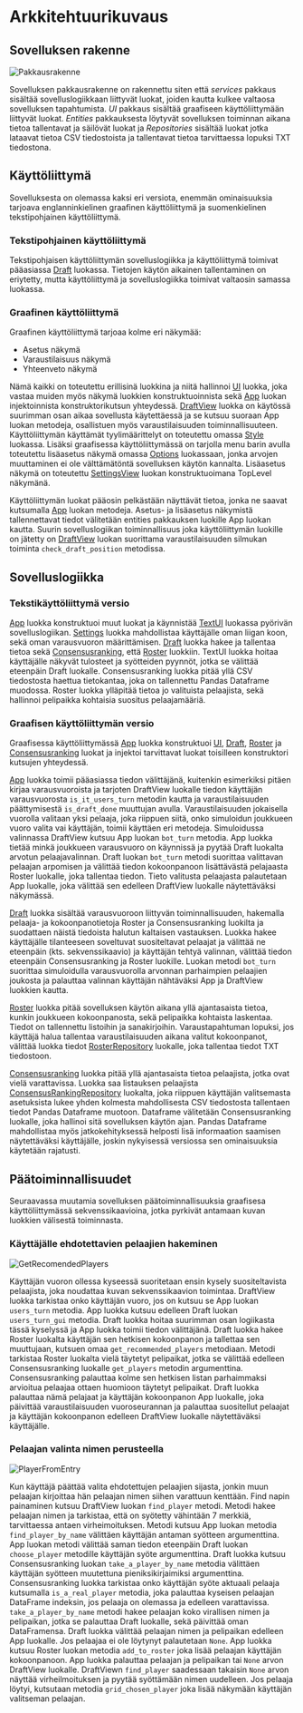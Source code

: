 # Arkkitehtuurikuvaus

## Sovelluksen rakenne

![Pakkausrakenne](kuvat/kansiorakenne.png)

Sovelluksen pakkausrakenne on rakennettu siten että _services_ pakkaus sisältää sovelluslogiikkaan liittyvät luokat, joiden kautta kulkee valtaosa sovelluksen tapahtumista. _UI_ pakkaus sisältää graafiseen käyttöliittymään liittyvät luokat. _Entities_ pakkauksesta löytyvät sovelluksen toiminnan aikana tietoa tallentavat ja säilövät luokat ja _Repositories_ sisältää luokat jotka lataavat tietoa CSV tiedostoista ja tallentavat tietoa tarvittaessa lopuksi TXT tiedostona.

## Käyttöliittymä

Sovelluksesta on olemassa kaksi eri versiota, enemmän ominaisuuksia tarjoava englanninkielinen graafinen käyttöliittymä ja suomenkielinen tekstipohjainen käyttöliittymä.

### Tekstipohjainen käyttöliittymä

Tekstipohjaisen käyttöliittymän sovelluslogiikka ja käyttöliittymä toimivat pääasiassa [Draft](../src/services/draft.py) luokassa. Tietojen käytön aikainen tallentaminen on eriytetty, mutta käyttöliittymä ja sovelluslogiikka toimivat valtaosin samassa luokassa.

### Graafinen käyttöliittymä

Graafinen käyttöliittymä tarjoaa kolme eri näkymää:

- Asetus näkymä
- Varaustilaisuus näkymä
- Yhteenveto näkymä

Nämä kaikki on toteutettu erillisinä luokkina ja niitä hallinnoi [UI](../src/ui/ui.py) luokka, joka vastaa muiden myös näkymä luokkien konstruktuoinnista sekä [App](../src/services/interface.py) luokan injektoinnista konstruktorikutsun yhteydessä. [DraftView](../src/ui/views/draft_view.py) luokka on käytössä suurimman osan aikaa sovellusta käytettäessä ja se kutsuu suoraan App luokan metodeja, osallistuen myös varaustilaisuuden toiminnallisuuteen. Käyttöliittymän käyttämät tyylimäärittelyt on toteutettu omassa [Style](../src/ui/styling/styles.py) luokassa. Lisäksi graafisessa käyttöliittymässä on tarjolla menu barin avulla toteutettu lisäasetus näkymä omassa [Options](../src/ui/views/options.py) luokassaan, jonka arvojen muuttaminen ei ole välttämätöntä sovelluksen käytön kannalta. Lisäasetus näkymä on toteutettu [SettingsView](../src/ui/views/settings_view.py) luokan konstruktuoimana TopLevel näkymänä.

Käyttöliittymän luokat pääosin pelkästään näyttävät tietoa, jonka ne saavat kutsumalla [App](../src/services/interface.py) luokan metodeja. Asetus- ja lisäasetus näkymistä tallennettavat tiedot välitetään entities pakkauksen luokille App luokan kautta. Suurin sovelluslogiikan toiminnallisuus joka käyttöliittymän luokille on jätetty on [DraftView](../src/ui/views/draft_view.py) luokan suorittama varaustilaisuuden silmukan toiminta `check_draft_position` metodissa.

## Sovelluslogiikka

### Tekstikäyttöliittymä versio

 [App](../src/services/interface.py) luokka konstruktuoi muut luokat ja käynnistää [TextUI](../src/ui/ui_text.py) luokassa pyörivän sovelluslogiikan. [Settings](../src/entities/settings.py) luokka mahdollistaa käyttäjälle oman liigan koon, sekä oman varausvuoron määrittämisen. [Draft](../src/services/draft.py) luokka hakee ja tallentaa tietoa sekä [Consensusranking](../src/entities/consensusranking.py), että [Roster](../src/entities/roster.py) luokkiin. TextUI luokka hoitaa käyttäjälle näkyvät tulosteet ja syötteiden pyynnöt, jotka se välittää eteenpäin Draft luokalle. Consensusranking luokka pitää yllä CSV tiedostosta haettua tietokantaa, joka on tallennettu Pandas Dataframe muodossa. Roster luokka ylläpitää tietoa jo valituista pelaajista, sekä hallinnoi pelipaikka kohtaisia suositus pelaajamääriä.

### Graafisen käyttöliittymän versio

Graafisessa käyttöliittymässä [App](../src/services/interface.py) luokka konstruktuoi [UI](../src/ui/ui.py), [Draft](../src/services/draft.py), [Roster](../src/entities/roster.py) ja [Consensusranking](../src/entities/consensusranking.py) luokat ja injektoi tarvittavat luokat toisilleen konstruktori kutsujen yhteydessä.

[App](../src/services/interface.py) luokka toimii pääasiassa tiedon välittäjänä, kuitenkin esimerkiksi pitäen kirjaa varausvuoroista ja tarjoten DraftView luokalle tiedon käyttäjän varausvuorosta `is_it_users_turn` metodin kautta ja varaustilaisuuden päättymisestä `is_draft_done` muuttujan avulla. Varaustilaisuuden jokaisella vuorolla valitaan yksi pelaaja, joka riippuen siitä, onko simuloidun joukkueen vuoro valita vai käyttäjän, toimii käyttäen eri metodeja. Simuloidussa valinnassa DraftView kutsuu App luokan `bot_turn` metodia. App luokka tietää minkä joukkueen varausvuoro on käynnissä ja pyytää Draft luokalta arvotun pelaajavalinnan. Draft luokan `bot_turn` metodi suorittaa valittavan pelaajan arpomisen ja välittää tiedon kokoonpanoon lisättävästä pelajaasta Roster luokalle, joka tallentaa tiedon. Tieto valitusta pelaajasta palautetaan App luokalle, joka välittää sen edelleen DraftView luokalle näytettäväksi näkymässä.

[Draft](../src/services/draft.py) luokka sisältää varausvuoroon liittyvän toiminnallisuuden, hakemalla pelaaja- ja kokoonpanotietoja Roster ja Consensusranking luokilta ja suodattaen näistä tiedoista halutun kaltaisen vastauksen. Luokka hakee käyttäjälle tilanteeseen soveltuvat suositeltavat pelaajat ja välittää ne eteenpäin (kts. sekvenssikaavio) ja käyttäjän tehtyä valinnan, välittää tiedon eteenpäin Consensusranking ja Roster luokille. Luokan metodi `bot_turn` suorittaa simuloidulla varausvuorolla arvonnan parhaimpien pelaajien joukosta ja palauttaa valinnan käyttäjän nähtäväksi App ja DraftView luokkien kautta.

[Roster](../src/entities/roster.py) luokka pitää sovelluksen käytön aikana yllä ajantasaista tietoa, kunkin joukkueen kokoonpanosta, sekä pelipaikka kohtaista laskentaa. Tiedot on tallennettu listoihin ja sanakirjoihin. Varaustapahtuman lopuksi, jos käyttäjä halua tallentaa varaustilaisuuden aikana valitut kokoonpanot, välittää luokka tiedot [RosterRepository](../src/repositories/roster_saver.py) luokalle, joka tallentaa tiedot TXT tiedostoon.

[Consensusranking](../src/entities/consensusranking.py) luokka pitää yllä ajantasaista tietoa pelaajista, jotka ovat vielä varattavissa. Luokka saa listauksen pelaajista [ConsensusRankingRepository](../src/repositories/ranking_loader.py) luokalta, joka riippuen käyttäjän valitsemasta asetuksista lukee yhden kolmesta mahdollisesta CSV tiedostosta tallentaen tiedot Pandas Dataframe muotoon. Dataframe välitetään Consensusranking luokalle, joka hallinoi sitä sovelluksen käytön ajan. Pandas Dataframe mahdollistaa myös jatkokehityksessä helposti lisä informaation saamisen näytettäväksi käyttäjälle, joskin nykyisessä versiossa sen ominaisuuksia käytetään rajatusti.


## Päätoiminnallisuudet
Seuraavassa muutamia sovelluksen päätoiminnallisuuksia graafisesa käyttöliittymässä sekvenssikaavioina, jotka pyrkivät antamaan kuvan luokkien välisestä toiminnasta.

### Käyttäjälle ehdotettavien pelaajien hakeminen

![GetRecomendedPlayers](kuvat/get_recomended_players.png)

Käyttäjän vuoron ollessa kyseessä suoritetaan ensin kysely suositeltavista pelaajista, joka noudattaa kuvan sekvenssikaavion toimintaa. DraftView luokka tarkistaa onko käyttäjän vuoro, jos on kutsuu se App luokan `users_turn` metodia. App luokka kutsuu edelleen Draft luokan `users_turn_gui` metodia. Draft luokka hoitaa suurimman osan logiikasta tässä kyselyssä ja App luokka toimii tiedon välittäjänä. Draft luokka hakee Roster luokalta käyttäjän sen hetkisen kokoonpanon ja tallettaa sen muuttujaan, kutsuen omaa `get_recommended_players` metodiaan. Metodi tarkistaa Roster luokalta vielä täytetyt pelipaikat, jotka se välittää edelleen Consensusranking luokalle `get_players` metodin argumenttina. Consensusranking palauttaa kolme sen hetkisen listan parhaimmaksi arvioitua pelaajaa ottaen huomioon täytetyt pelipaikat. Draft luokka palauttaa nämä pelajaat ja käyttäjän kokoonpanon App luokalle, joka päivittää varaustilaisuuden vuoroseurannan ja palauttaa suositellut pelaajat ja käyttäjän kokoonpanon edelleen DraftView luokalle näytettäväksi käyttäjälle.

### Pelaajan valinta nimen perusteella

![PlayerFromEntry](kuvat/player_from_entry.png)

Kun käyttäjä päättää valita ehdotettujen pelaajien sijasta, jonkin muun pelaajan kirjoittaa hän pelaajan nimen siihen varattuun kenttään. Find napin painaminen kutsuu DraftView luokan `find_player` metodi. Metodi hakee pelaajan nimen ja tarkistaa, että on syötetty vähintään 7 merkkiä, tarvittaessa antaen virheimoituksen. Metodi kutsuu App luokan metodia `find_player_by_name` välittäen käyttäjän antaman syötteen argumenttina. App luokan metodi välittää saman tiedon eteenpäin Draft luokan `choose_player` metodille käyttäjän syöte argumenttina. Draft luokka kutsuu Consensusranking luokan `take_a_player_by_name` metodia välittäen käyttäjän syötteen muutettuna pieniksikirjaimiksi argumenttina. Consensusranking luokka tarkistaa onko käyttäjän syöte aktuaali pelaaja kutsumalla `is_a_real_player` metodia, joka palauttaa kyseisen pelaajan DataFrame indeksin, jos pelaaja on olemassa ja edelleen varattavissa. `take_a_player_by_name` metodi hakee pelaajan koko virallisen nimen ja pelipaikan, jotka se palauttaa Draft luokalle, sekä päivittää oman DataFramensa. Draft luokka välittää pelaajan nimen ja pelipaikan edelleen App luokalle. Jos pelaajaa ei ole löytynyt palautetaan `None`. App luokka kutsuu Roster luokan metodia `add_to_roster` joka lisää pelaajan käyttäjän kokoonpanoon. App luokka palauttaa pelaajan ja pelipaikan tai `None` arvon DraftView luokalle. DraftViewn `find_player` saadessaan takaisin `None` arvon näyttää virheilmoituksen ja pyytää syöttämään nimen uudelleen. Jos pelaaja löytyi, kutsutaan metodia `grid_chosen_player` joka lisää näkymään käyttäjän valitseman pelaajan.
